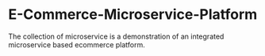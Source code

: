 # E-Commerce-Microservice-Platform

The collection of microservice is a demonstration of an integrated microservice based ecommerce platform.

